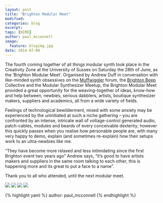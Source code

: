 ```yaml
---
layout: post
title: "Brighton Modular Meet"
modified:
categories: blog
excerpt:
tags: [NIME]
author: paul_mcconnell
image:
  feature: blogimg.jpg
date: 2014-07-08
---
```


The fourth coming together of all things modular synth took place in the Creativity Zone at the University of Sussex on Saturday the 28th of June, as the ‘Brighton Modular Meet’. Organised by Andrew Duff in conversation with like-minded synth obsessives on the [Muffwiggler](http://www.muffwiggler.com/forum/) forum, the [Brighton Beep](https://www.facebook.com/brighton.beep) Collective and the Modular Synthesizer Meetup, the Brighton Modular Meet provided a great opportunity for the weaving-together of ideas, know-how and help between, newbies, serious dabblers, artists, boutique synthesizer makers, suppliers and academics, all from a wide variety of fields.

Feelings of technological bewilderment, mixed with some anxiety may be experienced by the uninitiated at such a niche gathering – you are confronted by an intense, intricate wall of voltage-control generated audio, patch-cables, modules and beards of every conceivable dexterity; however this quickly passes when you realise how personable people are, with many very happy to demo, explain (and sometimes re-explain) how their setups work to an ultra-newbies like me.

“They have become more relaxed and less intimidating since the first Brighton event two years ago” Andrew says, “it’s good to have artists makers and suppliers in the same room talking to each other, this is happening more and its great to put a face to a name”.

Thank you to all who attended, until the next modular meet.

![]( {{site.url}}/images/mod-meet2.png)
![]( {{site.url}}/images/mod-meet3.png)
![]( {{site.url}}/images/mod-meet4.png)
![]( {{site.url}}/images/mod-meet1.png)

{% highlight yaml %}
author: paul_mcconnell
{% endhighlight %}